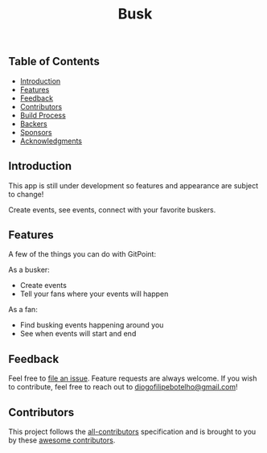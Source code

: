 <h1 align="center"> Busk </h1> <br>

<!-- START doctoc generated TOC please keep comment here to allow auto update -->
<!-- DON'T EDIT THIS SECTION, INSTEAD RE-RUN doctoc TO UPDATE -->
## Table of Contents

- [Introduction](#introduction)
- [Features](#features)
- [Feedback](#feedback)
- [Contributors](#contributors)
- [Build Process](#build-process)
- [Backers](#backers-)
- [Sponsors](#sponsors-)
- [Acknowledgments](#acknowledgments)

<!-- END doctoc generated TOC please keep comment here to allow auto update -->

## Introduction

This app is still under development so features and appearance are subject to change! 

Create events, see events, connect with your favorite buskers.

## Features

A few of the things you can do with GitPoint:

As a busker:
* Create events
* Tell your fans where your events will happen

As a fan:
* Find busking events happening around you
* See when events will start and end

## Feedback

Feel free to [file an issue](https://github.com/diogo-botelho/busk-app/issues). Feature requests are always welcome. If you wish to contribute, feel free to reach out to diogofilipebotelho@gmail.com!

## Contributors

This project follows the [all-contributors](https://github.com/kentcdodds/all-contributors) specification and is brought to you by these [awesome contributors](./CONTRIBUTORS.md).
